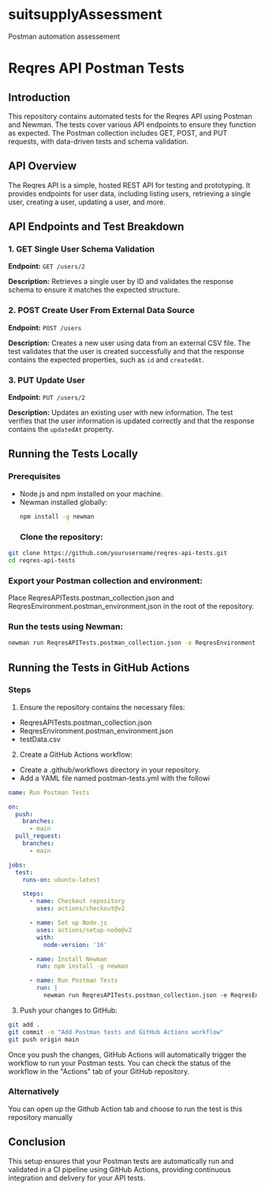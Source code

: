 # suitsupplyAssessment
Postman automation assessement 


# Reqres API Postman Tests

## Introduction

This repository contains automated tests for the Reqres API using Postman and Newman. The tests cover various API endpoints to ensure they function as expected. The Postman collection includes GET, POST, and PUT requests, with data-driven tests and schema validation.

## API Overview

The Reqres API is a simple, hosted REST API for testing and prototyping. It provides endpoints for user data, including listing users, retrieving a single user, creating a user, updating a user, and more.

## API Endpoints and Test Breakdown

### 1. GET Single User Schema Validation

**Endpoint:** `GET /users/2`

**Description:** Retrieves a single user by ID and validates the response schema to ensure it matches the expected structure.

### 2. POST Create User From External Data Source

**Endpoint:** `POST /users`

**Description:** Creates a new user using data from an external CSV file. The test validates that the user is created successfully and that the response contains the expected properties, such as `id` and `createdAt`.

### 3. PUT Update User

**Endpoint:** `PUT /users/2`

**Description:** Updates an existing user with new information. The test verifies that the user information is updated correctly and that the response contains the `updatedAt` property.

## Running the Tests Locally

### Prerequisites

- Node.js and npm installed on your machine.
- Newman installed globally:
  ```sh
  npm install -g newman
  ```
  ### Clone the repository:
```sh
git clone https://github.com/yourusername/reqres-api-tests.git
cd reqres-api-tests
  ```
  ### Export your Postman collection and environment:
 Place ReqresAPITests.postman_collection.json and ReqresEnvironment.postman_environment.json in the root of the repository.
 
 ### Run the tests using Newman:
 ```sh
newman run ReqresAPITests.postman_collection.json -e ReqresEnvironment.postman_environment.json -d userdata.csv --reporters cli
  ```
  
 ## Running the Tests in GitHub Actions
 
### Steps
1. Ensure the repository contains the necessary files:

* ReqresAPITests.postman_collection.json
* ReqresEnvironment.postman_environment.json
* testData.csv
2. Create a GitHub Actions workflow:

* Create a .github/workflows directory in your repository.
* Add a YAML file named postman-tests.yml with the followi

```YAML
name: Run Postman Tests

on:
  push:
    branches:
      - main
  pull_request:
    branches:
      - main

jobs:
  test:
    runs-on: ubuntu-latest

    steps:
      - name: Checkout repository
        uses: actions/checkout@v2

      - name: Set up Node.js
        uses: actions/setup-node@v2
        with:
          node-version: '16'

      - name: Install Newman
        run: npm install -g newman

      - name: Run Postman Tests
        run: |
          newman run ReqresAPITests.postman_collection.json -e ReqresEnvironment.postman_environment.json -d testData.csv --reporters cli,junit --reporter-junit-export results.xml

```
3. Push your changes to GitHub:
```sh
git add .
git commit -m "Add Postman tests and GitHub Actions workflow"
git push origin main
```
Once you push the changes, GitHub Actions will automatically trigger the workflow to run your Postman tests. You can check the status of the workflow in the "Actions" tab of your GitHub repository.

### Alternatively
You can open up the Github Action tab and choose to run the test is this repository manually 
## Conclusion
This setup ensures that your Postman tests are automatically run and validated in a CI pipeline using GitHub Actions, providing continuous integration and delivery for your API tests.
